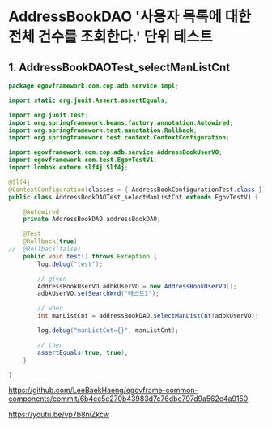 # AddressBookDAO '사용자 목록에 대한 전체 건수를 조회한다.' 단위 테스트

## 1. AddressBookDAOTest_selectManListCnt

```java
package egovframework.com.cop.adb.service.impl;

import static org.junit.Assert.assertEquals;

import org.junit.Test;
import org.springframework.beans.factory.annotation.Autowired;
import org.springframework.test.annotation.Rollback;
import org.springframework.test.context.ContextConfiguration;

import egovframework.com.cop.adb.service.AddressBookUserVO;
import egovframework.com.test.EgovTestV1;
import lombok.extern.slf4j.Slf4j;

@Slf4j
@ContextConfiguration(classes = { AddressBookConfigurationTest.class })
public class AddressBookDAOTest_selectManListCnt extends EgovTestV1 {

	@Autowired
	private AddressBookDAO addressBookDAO;

	@Test
	@Rollback(true)
//	@Rollback(false)
	public void test() throws Exception {
		log.debug("test");

		// given
		AddressBookUserVO adbkUserVO = new AddressBookUserVO();
		adbkUserVO.setSearchWrd("테스트1");

		// when
		int manListCnt = addressBookDAO.selectManListCnt(adbkUserVO);

		log.debug("manListCnt={}", manListCnt);

		// then
		assertEquals(true, true);
	}

}

```

<https://github.com/LeeBaekHaeng/egovframe-common-components/commit/6b4cc5c270b43983d7c76dbe797d9a562e4a9150>

<https://youtu.be/vp7b8niZkcw>
